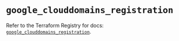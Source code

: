 # `google_clouddomains_registration`

Refer to the Terraform Registry for docs: [`google_clouddomains_registration`](https://registry.terraform.io/providers/hashicorp/google/5.40.0/docs/resources/clouddomains_registration).
